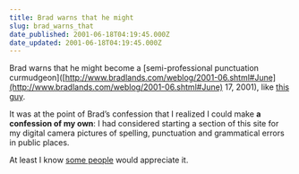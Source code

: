 ```yaml
---
title: Brad warns that he might
slug: brad_warns_that
date_published: 2001-06-18T04:19:45.000Z
date_updated: 2001-06-18T04:19:45.000Z
---
```


Brad warns that he might become a [semi-professional punctuation curmudgeon]([http://www.bradlands.com/weblog/2001-06.shtml#June](http://www.bradlands.com/weblog/2001-06.shtml#June) 17, 2001), like [this guy](http://www.nytimes.com/2001/06/16/world/16ENGL.html).

It was at the point of Brad’s confession that I realized I could make **a confession of my own**: I had considered starting a section of this site for my digital camera pictures of spelling, punctuation and grammatical errors in public places.

At least I know [some people](http://www.kottke.org) would appreciate it.
